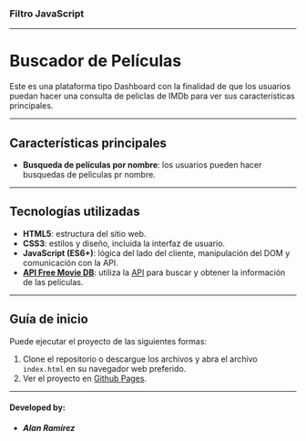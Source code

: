 ### Filtro JavaScript

---

# Buscador de Películas

Este es una plataforma tipo Dashboard con la finalidad de que los usuarios puedan hacer una consulta de peliclas de IMDb para ver sus características principales.

---

## **Características principales**

* **Busqueda de películas por nombre**: los usuarios pueden hacer busquedas de peliculas pr nombre.

---

## **Tecnologías utilizadas**

* **HTML5**: estructura del sitio web.
* **CSS3**: estilos y diseño, incluida la interfaz de usuario.
* **JavaScript (ES6+)**: lógica del lado del cliente, manipulación del DOM y comunicación con la API.
* **[API Free Movie DB](https://imdb.iamidiotareyoutoo.com/docs/index.html)**: utiliza la [API](https://imdb.iamidiotareyoutoo.com/docs/index.html) para buscar y obtener la información de las peliculas.

---

## **Guía de inicio**

Puede ejecutar el proyecto de las siguientes formas:

1.  Clone el repositorio o descargue los archivos y abra el archivo `index.html` en su navegador web preferido.
2.  Ver el proyecto en [Github Pages]().

---

#### Developed by:
* **_Alan Ramírez_**